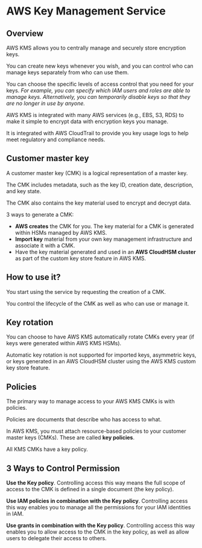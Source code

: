 # AWS Key Management Service

## Overview

AWS KMS allows you to centrally manage and securely store encryption keys.

You can create new keys whenever you wish, and you can control who can manage keys separately from who can use them.

You can choose the specific levels of access control that you need for your keys. *For example, you can specify which IAM users and roles are able to manage keys. Alternatively, you can temporarily disable keys so that they are no longer in use by anyone.*

AWS KMS is integrated with many AWS services (e.g., EBS, S3, RDS) to make it simple to encrypt data with encryption keys you manage.

It is integrated with AWS CloudTrail to provide you key usage logs to help meet regulatory and compliance needs.


## Customer master key

A customer master key (CMK) is a logical representation of a master key.

The CMK includes metadata, such as the key ID, creation date, description, and key state.

The CMK also contains the key material used to encrypt and decrypt data.

3 ways to generate a CMK:
- **AWS creates** the CMK for you. The key material for a CMK is generated within HSMs managed by AWS KMS.
- **Import key** material from your own key management infrastructure and associate it with a CMK.
- Have the key material generated and used in an **AWS CloudHSM cluster** as part of the custom key store feature in AWS KMS.


## How to use it?

You start using the service by requesting the creation of a CMK.

You control the lifecycle of the CMK as well as who can use or manage it.


## Key rotation

You can choose to have AWS KMS automatically rotate CMKs every year (if keys were generated within AWS KMS HSMs).

Automatic key rotation is not supported for imported keys, asymmetric keys, or keys generated in an AWS CloudHSM cluster using the AWS KMS custom key store feature.


## Policies

The primary way to manage access to your AWS KMS CMKs is with policies.

Policies are documents that describe who has access to what.

In AWS KMS, you must attach resource-based policies to your customer master keys (CMKs). These are called **key policies**.

All KMS CMKs have a key policy.


## 3 Ways to Control Permission

**Use the Key policy**. Controlling access this way means the full scope of access to the CMK is defined in a single document (the key policy).

**Use IAM policies in combination with the Key policy**. Controlling access this way enables you to manage all the permissions for your IAM identities in IAM.

**Use grants in combination with the Key policy**. Controlling access this way enables you to allow access to the CMK in the key policy, as well as allow users to delegate their access to others.
